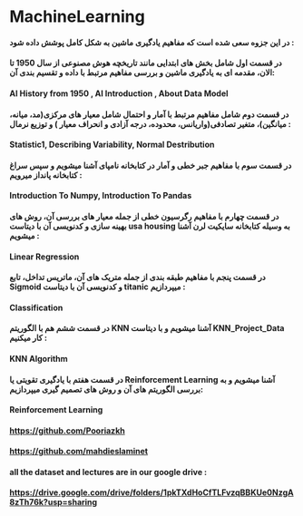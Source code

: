 # MachineLearning 
#### در این جزوه سعی شده است که مفاهیم یادگیری ماشین به شکل کامل پوشش داده شود :
#### در قسمت اول شامل بخش های ابتدایی مانند تاریخچه هوش مصنوعی از سال 1950 تا الان، مقدمه ای به یادگیری ماشین و بررسی مفاهیم مرتبط با داده و تقسیم بندی آن:
#### AI History from 1950 , AI Introduction , About Data Model 
#### در قسمت دوم شامل مفاهیم مرتبط با آمار و احتمال شامل معیار های مرکزی(مد، میانه، میانگین)، متغیر تصادفی(واریانس، محدوده، درجه آزادی و انحراف معیار ) و توزیع نرمال :
#### Statistic1, Describing Variability, Normal Destribution
#### در قسمت سوم با مفاهیم جبر خطی و آمار در کتابخانه نامپای آشنا میشویم و سپس سراغ کتابخانه پانداز میرویم :
#### Introduction To Numpy, Introduction To Pandas
#### در قسمت چهارم با مفاهیم رگرسیون خطی از جمله معیار های بررسی آن، روش های بهینه سازی و کدنویسی آن با دیتاست usa housing به وسیله کتابخانه سایکیت لرن آشنا میشویم :
#### Linear Regression
#### در قسمت پنجم با مفاهیم طبقه بندی از جمله متریک های آن، ماتریس تداخل، تابع Sigmoid و کدنویسی آن با دیتاست titanic میپردازیم :
#### Classification
#### در قسمت ششم هم با الگوریتم KNN آشنا میشویم و با دیتاست KNN_Project_Data کار میکنیم :
#### KNN Algorithm
#### در قسمت هفتم با یادگیری تقویتی یا Reinforcement Learning آشنا میشویم و به بررسی الگوریتم های آن و روش های تصمیم گیری میپردازیم:
#### Reinforcement Learning 

#### https://github.com/Pooriazkh
#### https://github.com/mahdieslaminet
#### all the dataset and lectures are in our google drive :
#### https://drive.google.com/drive/folders/1pkTXdHoCfTLFvzqBBKUe0NzgA8zTh76k?usp=sharing
